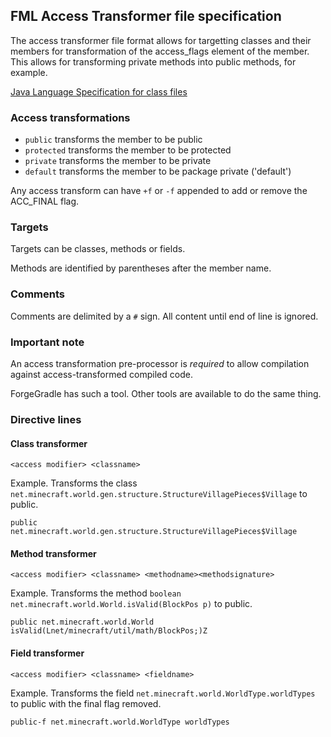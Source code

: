 ## FML Access Transformer file specification

The access transformer file format allows for targetting classes and their members for transformation 
of the access_flags element of the member. This allows for transforming private methods into public methods,
for example.

[Java Language Specification for class files](https://docs.oracle.com/javase/specs/jvms/se8/html/jvms-4.html)

### Access transformations
* ````public```` transforms the member to be public
* ````protected```` transforms the member to be protected
* ````private```` transforms the member to be private
* ````default```` transforms the member to be package private ('default')

Any access transform can have ````+f```` or ````-f```` appended to add or remove the ACC_FINAL flag.

### Targets
Targets can be classes, methods or fields.

Methods are identified by parentheses after the member name.

### Comments
Comments are delimited by a ````#```` sign. All content until end of line is ignored.

### Important note
An access transformation pre-processor is *required* to allow compilation against access-transformed compiled code.

ForgeGradle has such a tool. Other tools are available to do the same thing.

### Directive lines
#### Class transformer
````
<access modifier> <classname>
````
Example. Transforms the class ````net.minecraft.world.gen.structure.StructureVillagePieces$Village```` to public.
````
public net.minecraft.world.gen.structure.StructureVillagePieces$Village
````

#### Method transformer
````
<access modifier> <classname> <methodname><methodsignature>
````
Example. Transforms the method ````boolean net.minecraft.world.World.isValid(BlockPos p)```` to public.
````
public net.minecraft.world.World isValid(Lnet/minecraft/util/math/BlockPos;)Z
````

#### Field transformer
````
<access modifier> <classname> <fieldname>
````
Example. Transforms the field ````net.minecraft.world.WorldType.worldTypes```` to public with the final flag removed.
````
public-f net.minecraft.world.WorldType worldTypes
````
